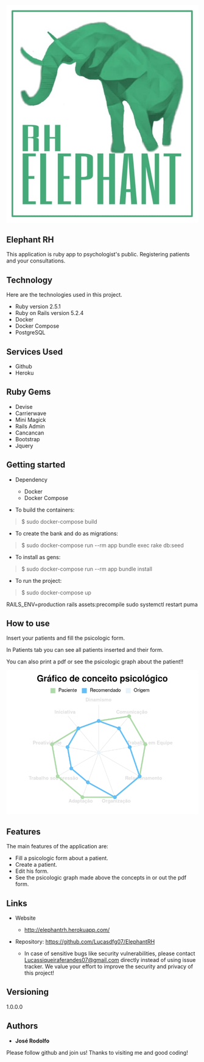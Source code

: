 
![Logo of the project](https://github.com/Lucasdfg07/ElephantRH/blob/master/app/assets/images/logo.png)


## Elephant RH 
This application is ruby app to psychologist's public. Registering patients and your consultations.


## Technology 

Here are the technologies used in this project.

* Ruby version  2.5.1
* Ruby on Rails version 5.2.4
* Docker 
* Docker Compose
* PostgreSQL

## Services Used

* Github
* Heroku

## Ruby Gems

* Devise
* Carrierwave
* Mini Magick
* Rails Admin
* Cancancan
* Bootstrap
* Jquery


## Getting started

* Dependency
  - Docker
  - Docker Compose

* To build the containers:
>    $ sudo docker-compose build

* To create the bank and do as migrations:
>    $ sudo docker-compose run --rm app bundle exec rake db:seed

* To install as gens:
>    $ sudo docker-compose run --rm app bundle install

* To run the project:
>    $ sudo docker-compose up


RAILS_ENV=production rails assets:precompile
sudo systemctl restart puma


## How to use

Insert your patients and fill the psicologic form.

In Patients tab you can see all patients inserted and their form.

You can also print a pdf or see the psicologic graph about the patient!!


![Graph](https://github.com/Lucasdfg07/ElephantRH/blob/master/public/radar_graph.png)


## Features

The main features of the application are:
 - Fill a psicologic form about a patient.
 - Create a patient.
 - Edit his form.
 - See the psicologic graph made above the concepts in or out the pdf form.


## Links
  - Website
    - http://elephantrh.herokuapp.com/
    
    
  - Repository: https://github.com/Lucasdfg07/ElephantRH
    - In case of sensitive bugs like security vulnerabilities, please contact
      Lucassiqueiraferandes07@gmail.com directly instead of using issue tracker. We value your effort
      to improve the security and privacy of this project!

  ## Versioning

  1.0.0.0


  ## Authors

  * **José Rodolfo** 

  Please follow github and join us!
  Thanks to visiting me and good coding!
